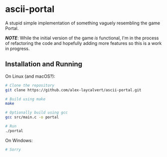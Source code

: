 # ascii-portal

A stupid simple implementation of something vaguely resembling the game Portal.

***NOTE***: While the initial version of the game *is* functional, I'm in the
process of refactoring the code and hopefully adding more features so this is a
work in progress.

## Installation and Running

On Linux (and macOS?):

```bash
# Clone the repository
git clone https://github.com/alex-laycalvert/ascii-portal.git

# Build using make
make

# Optionally build using gcc
gcc src/main.c -o portal

# Run
./portal

```

On Windows:

```bash
# Sorry
```

